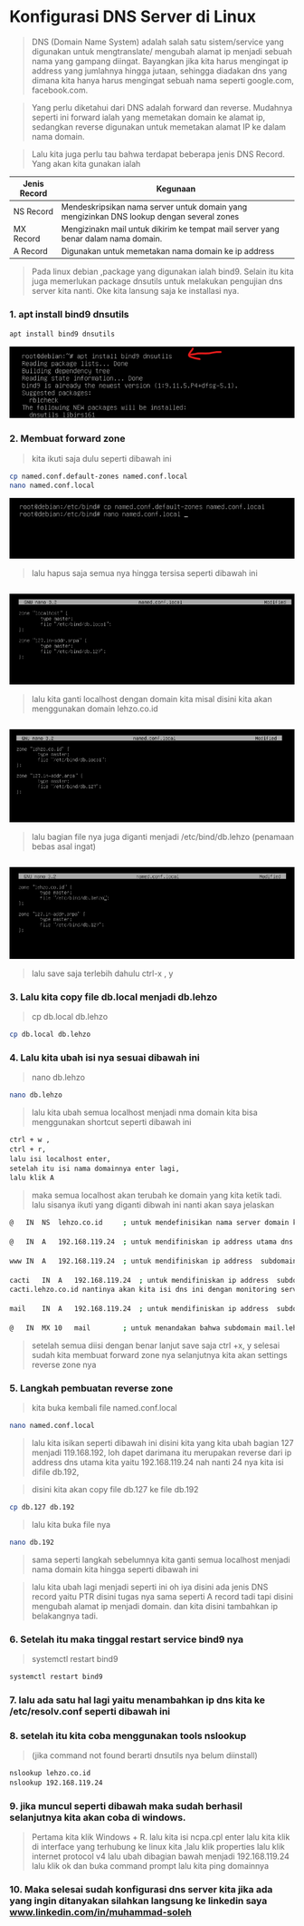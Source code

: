 # Konfigurasi DNS Server di Linux 

> DNS (Domain Name System) adalah salah satu sistem/service yang digunakan untuk mengtranslate/ mengubah alamat ip menjadi sebuah nama yang gampang diingat. Bayangkan jika kita harus mengingat ip address yang jumlahnya hingga jutaan, sehingga diadakan dns yang dimana kita hanya harus mengingat sebuah nama seperti google.com, facebook.com.

> Yang perlu diketahui dari DNS adalah forward dan reverse. Mudahnya seperti ini forward ialah yang memetakan domain ke alamat ip, sedangkan reverse digunakan untuk memetakan alamat IP ke dalam nama domain.

> Lalu kita juga perlu tau bahwa terdapat beberapa jenis DNS Record. Yang akan kita gunakan ialah 

| Jenis Record | Kegunaan                                                                                  |
|--------------|-------------------------------------------------------------------------------------------|
| NS Record    | Mendeskripsikan nama server untuk domain yang mengizinkan DNS lookup dengan several zones |
| MX Record    | Mengizinakn mail untuk dikirim ke tempat mail server yang benar dalam nama domain.        |
| A Record     | Digunakan untuk memetakan nama domain ke ip address                                       |

> Pada linux debian ,package yang digunakan ialah bind9. Selain itu kita juga memerlukan package dnsutils untuk melakukan pengujian dns server kita nanti. Oke kita lansung saja ke installasi nya.

### 1. apt install bind9 dnsutils
```bash
apt install bind9 dnsutils
```
![gambar](https://github.com/muhammad-soleh/Tutorial-Debian-Server/blob/main/images/dns_1.png)

### 2. Membuat forward zone 
> kita ikuti saja dulu seperti dibawah ini
```bash
cp named.conf.default-zones named.conf.local
nano named.conf.local
```
![gambar](https://github.com/muhammad-soleh/Tutorial-Debian-Server/blob/main/images/dns_2.png)

> lalu hapus saja semua nya hingga tersisa seperti dibawah ini
```
```
![gambar](https://github.com/muhammad-soleh/Tutorial-Debian-Server/blob/main/images/dns_3.png)
> lalu kita ganti localhost dengan domain kita misal disini kita akan menggunakan domain lehzo.co.id
```
```
![gambar](https://github.com/muhammad-soleh/Tutorial-Debian-Server/blob/main/images/dns_4.png)
> lalu bagian file nya juga diganti menjadi /etc/bind/db.lehzo (penamaan bebas asal ingat)
```
```
![gambar](https://github.com/muhammad-soleh/Tutorial-Debian-Server/blob/main/images/dns_5.png)
> lalu save saja terlebih dahulu ctrl-x , y


### 3. Lalu kita copy file db.local menjadi db.lehzo
> cp db.local db.lehzo
```bash
cp db.local db.lehzo
```

### 4. Lalu kita ubah isi nya sesuai dibawah ini
> nano db.lehzo
```bash
nano db.lehzo
```
> lalu kita ubah semua localhost menjadi nma domain  kita bisa menggunakan shortcut seperti dibawah ini
```bash 
ctrl + w , 
ctrl + r, 
lalu isi localhost enter, 
setelah itu isi nama domainnya enter lagi, 
lalu klik A
```
> maka semua localhost akan terubah ke domain yang kita ketik tadi. lalu sisanya ikuti yang diganti dibwah ini nanti akan saya jelaskan

```bash
@	IN	NS	lehzo.co.id 	; untuk mendefinisikan nama server domain kita

@	IN	A	192.168.119.24	; untuk mendifiniskan ip address utama dns lehzo.co.id

www	IN	A	192.168.119.24	; untuk mendifiniskan ip address  subdomain www.lehzo.co.id nantinya akan kita isi dns ini dengan wordpress

cacti	IN	A	192.168.119.24	; untuk mendifiniskan ip address  subdomain 
cacti.lehzo.co.id nantinya akan kita isi dns ini dengan monitoring server

mail 	IN	A	192.168.119.24	; untuk mendifiniskan ip address  subdomain mail.lehzo.co.id nantinya akan kita isi dns ini dengan webmail

@	IN	MX 10	mail		; untuk menandakan bahwa subdomain mail.lehzo.co.id nanti akan dibuat domain untuk mail server
```
> setelah semua diisi dengan benar lanjut save saja ctrl +x, y
> selesai sudah kita membuat forward zone nya selanjutnya kita akan settings reverse zone nya

### 5.  Langkah pembuatan reverse zone
> kita buka kembali file named.conf.local
```bash
nano named.conf.local
```
> lalu kita isikan seperti dibawah ini
> disini kita yang kita ubah bagian 127 menjadi 119.168.192, loh dapet darimana itu merupakan reverse dari ip address dns utama kita yaitu 192.168.119.24 nah nanti 24 nya kita isi difile db.192, 

> disini kita akan copy file db.127 ke file db.192
```bash
cp db.127 db.192
```

>lalu kita buka file nya
```bash
nano db.192
```

> sama seperti langkah sebelumnya kita ganti semua localhost menjadi nama domain kita hingga seperti dibawah ini

> lalu kita ubah lagi menjadi seperti ini
>oh iya disini ada jenis DNS record yaitu PTR disini tugas nya sama seperti A record tadi tapi disini mengubah alamat ip menjadi domain. dan kita disini tambahkan ip belakangnya tadi.

### 6. Setelah itu maka tinggal restart service bind9 nya
> systemctl restart bind9
```bash
systemctl restart bind9
```

### 7. lalu ada satu hal lagi yaitu menambahkan ip dns kita ke /etc/resolv.conf seperti dibawah ini
### 8. setelah itu kita coba menggunakan tools nslookup 
> (jika command not found berarti dnsutils nya belum diinstall)
```bash
nslookup lehzo.co.id
nslookup 192.168.119.24
```
### 9. jika muncul seperti dibawah maka sudah berhasil selanjutnya kita akan coba di windows.
> Pertama kita klik Windows + R.
> lalu kita isi ncpa.cpl enter
> lalu kita klik di interface yang terhubung ke linux kita ,lalu klik properties
> lalu klik internet protocol v4
> lalu ubah dibagian bawah menjadi 192.168.119.24
> lalu klik ok dan buka command prompt
> lalu kita ping domainnya

### 10. Maka selesai sudah konfigurasi dns server kita jika ada yang ingin ditanyakan silahkan langsung ke linkedin saya www.linkedin.com/in/muhammad-soleh











